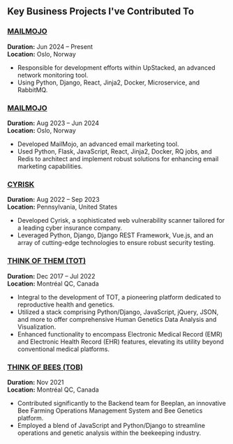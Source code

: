 ## Key Business Projects I've Contributed To

### [MAILMOJO](https://mailmojo.no/)
**Duration:** Jun 2024 – Present  
**Location:** Oslo, Norway

- Responsible for development efforts within UpStacked, an advanced network monitoring tool.
- Using Python, Django, React, Jinja2, Docker, Microservice, and RabbitMQ.

### [MAILMOJO](https://mailmojo.no/)
**Duration:** Aug 2023 – Jun 2024  
**Location:** Oslo, Norway

- Developed MailMojo, an advanced email marketing tool.
- Used Python, Flask, JavaScript, React, Jinja2, Docker, RQ jobs, and Redis to architect and implement robust solutions for enhancing email marketing capabilities.


### [CYRISK](https://cyrisk.com/)
**Duration:** Aug 2022 – Sep 2023  
**Location:** Pennsylvania, United States  

- Developed Cyrisk, a sophisticated web vulnerability scanner tailored for a leading cyber insurance company.
- Leveraged Python, Django, Django REST Framework, Vue.js, and an array of cutting-edge technologies to ensure robust security testing.

### [THINK OF THEM (TOT)](https://thinkofthem.com/)
**Duration:** Dec 2017 – Jul 2022  
**Location:** Montréal QC, Canada  

- Integral to the development of TOT, a pioneering platform dedicated to reproductive health and genetics.
- Utilized a stack comprising Python/Django, JavaScript, jQuery, JSON, and more to offer comprehensive Human Genetics Data Analysis and Visualization.
- Enhanced functionality to encompass Electronic Medical Record (EMR) and Electronic Health Record (EHR) features, elevating its utility beyond conventional medical platforms.

### [THINK OF BEES (TOB)](https://thinkofbees.com)
**Duration:** Nov 2021  
**Location:** Montréal QC, Canada  

- Contributed significantly to the Backend team for Beeplan, an innovative Bee Farming Operations Management System and Bee Genetics platform.
- Employed a blend of JavaScript and Python/Django to streamline operations and genetic analysis within the beekeeping industry.
